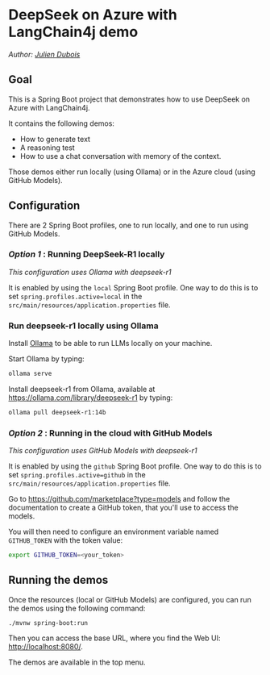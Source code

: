 # DeepSeek on Azure with LangChain4j demo

_Author: [Julien Dubois](https://www.julien-dubois.com)_

## Goal

This is a Spring Boot project that demonstrates how to use DeepSeek on Azure with LangChain4j.

It contains the following demos:

- How to generate text
- A reasoning test
- How to use a chat conversation with memory of the context.

Those demos either run locally (using Ollama) or in the Azure cloud (using GitHub Models).

## Configuration

There are 2 Spring Boot profiles, one to run locally, and one to run using GitHub Models.

### _Option 1_ : Running DeepSeek-R1 locally

_This configuration uses Ollama with deepseek-r1_

It is enabled by using the `local` Spring Boot profile.
One way to do this is to set `spring.profiles.active=local` in the `src/main/resources/application.properties` file.

### Run deepseek-r1 locally using Ollama

Install [Ollama](https://ollama.com/) to be able to run LLMs locally on your machine.

Start Ollama by typing:

```bash
ollama serve
```

Install deepseek-r1 from Ollama, available at https://ollama.com/library/deepseek-r1 by typing:

```bash
ollama pull deepseek-r1:14b
```

### _Option 2_ : Running in the cloud with GitHub Models

_This configuration uses GitHub Models with deepseek-r1_

It is enabled by using the `github` Spring Boot profile.
One way to do this is to set `spring.profiles.active=github` in the `src/main/resources/application.properties` file.

Go to https://github.com/marketplace?type=models and follow the documentation to create a GitHub token, 
that you'll use to access the models.

You will then need to configure an environment variable named `GITHUB_TOKEN` with the token value:

```bash
export GITHUB_TOKEN=<your_token>
``` 

## Running the demos

Once the resources (local or GitHub Models) are configured, you can run the demos using the following command:

```shell
./mvnw spring-boot:run
```

Then you can access the base URL, where you find the Web UI: [http://localhost:8080/](http://localhost:8080/).

The demos are available in the top menu.
